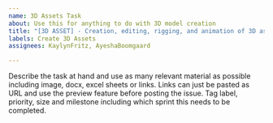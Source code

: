 ```yaml
---
name: 3D Assets Task
about: Use this for anything to do with 3D model creation
title: "[3D ASSET] - Creation, editing, rigging, and animation of 3D assets"
labels: Create 3D Assets
assignees: KaylynFritz, AyeshaBoomgaard

---
```


Describe the task at hand and use as many relevant material as possible including image, docx, excel sheets or links. Links can just be pasted as URL and use the preview feature before posting the issue. Tag label, priority, size and milestone including which sprint this needs to be completed.